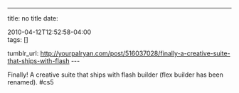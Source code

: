 ---
title: no title
date:

 2010-04-12T12:52:58-04:00  
tags:  []

tumblr_url:
http://yourpalryan.com/post/516037028/finally-a-creative-suite-that-ships-with-flash
\-\--

Finally! A creative suite that ships with flash builder (flex builder
has been renamed). \#cs5
